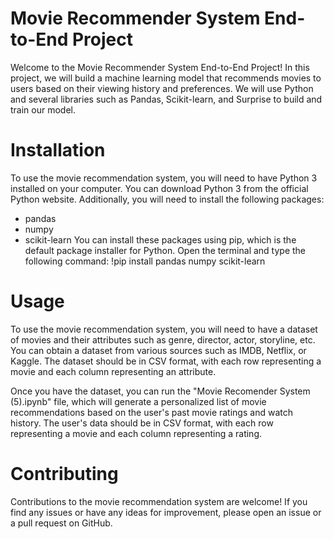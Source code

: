 # Movie Recommender System End-to-End Project
Welcome to the Movie Recommender System End-to-End Project! In this project, we will build a machine learning model that recommends movies to users based on their viewing history and preferences. We will use Python and several libraries such as Pandas, Scikit-learn, and Surprise to build and train our model.
# Installation
To use the movie recommendation system, you will need to have Python 3 installed on your computer. You can download Python 3 from the official Python website. Additionally, you will need to install the following packages:

- pandas
- numpy
- scikit-learn
You can install these packages using pip, which is the default package installer for Python. Open the terminal and type the following command:
!pip install pandas numpy scikit-learn
# Usage
To use the movie recommendation system, you will need to have a dataset of movies and their attributes such as genre, director, actor, storyline, etc. You can obtain a dataset from various sources such as IMDB, Netflix, or Kaggle. The dataset should be in CSV format, with each row representing a movie and each column representing an attribute.

Once you have the dataset, you can run the "Movie Recomender System (5).ipynb" file, which will generate a personalized list of movie recommendations based on the user's past movie ratings and watch history. The user's data should be in CSV format, with each row representing a movie and each column representing a rating.

# Contributing
Contributions to the movie recommendation system are welcome! If you find any issues or have any ideas for improvement, please open an issue or a pull request on GitHub.
